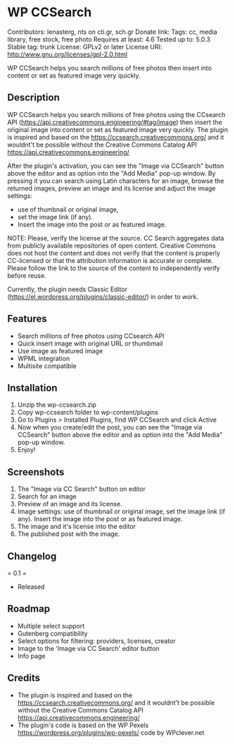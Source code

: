 # WP CCSearch 
Contributors: lenasterg, nts on cti.gr, sch.gr
Donate link: 
Tags: cc, media library, free stock, free photo
Requires at least: 4.6
Tested up to: 5.0.3
Stable tag: trunk
License: GPLv2 or later
License URI: http://www.gnu.org/licenses/gpl-2.0.html

WP CCSearch helps you search millions of free photos then insert into content or set as featured image very quickly.

## Description

WP CCSearch helps you search millions of free photos using the CCsearch API (https://api.creativecommons.engineering/#tag/image)  then insert the original image into content or set as featured image very quickly.
The plugin is inspired and based on the https://ccsearch.creativecommons.org/ and it wouldnt't be possible without the Creative Commons Catalog API https://api.creativecommons.engineering/

After the plugin's activation, you can see the "Image via CCSearch"  button above the editor and as option into the "Add Media" pop-up window. 
By pressing it  you can search using Latin characters for an image, browse the returned images, preview an image and its license and adjuct the image settings: 
 - use of thumbnail or original image,
 - set the image link (if any). 
 - Insert the image into the post or as featured image.


NOTE: Please, verify the license at the source. CC Search aggregates data from publicly available repositories of open content. 
Creative Commons does not host the content and does not verify that the content is properly CC-licensed or that the attribution information is accurate or complete. 
Please follow the link to the source of the content to independently verify before reuse.

Currently, the plugin needs Classic Editor (https://el.wordpress.org/plugins/classic-editor/) in order to work.


## Features

- Search millions of free photos using CCsearch API
- Quick insert image with original URL or thumbmail
- Use image as featured image
- WPML integration
- Multisite compatible


## Installation

1. Unzip the wp-ccsearch.zip
2. Copy wp-ccsearch folder to wp-content/plugins
3. Go to Plugins > Installed Plugins, find WP CCSearch and click Active
4. Now when you create/edit the post, you can see the "Image via CCSearch"  button above the editor and as option into the "Add Media" pop-up window. 
5. Enjoy!

## Screenshots
1. The "Image via CC Search" button on editor
2. Search for an image 
3. Preview of an image and its license.
4. Image settings: use of thumbnail or original image, set the image link (if any). Insert the image into the post or as featured image.
5. The image and it's license into the editor
6. The published post with the image.

## Changelog

= 0.1 =
* Released

## Roadmap
- Multiple select support
- Gutenberg compatibility
- Select options for filtering: providers, licenses, creator
- Image to the 'Image via CC Search' editor button
- Info page

## Credits 
- The plugin is inspired and based on the https://ccsearch.creativecommons.org/ and it wouldnt't be possible without the Creative Commons Catalog API https://api.creativecommons.engineering/
- The plugin's code is based on the WP Pexels https://wordpress.org/plugins/wp-pexels/  code by WPclever.net
